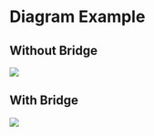 # Diagram Example

## Without Bridge

![](https://cdn.journaldev.com/wp-content/uploads/2013/07/Bridge-Interface-Hierarchy.png)

## With Bridge


![](https://cdn.journaldev.com/wp-content/uploads/2013/07/bridge-design-pattern.png)

